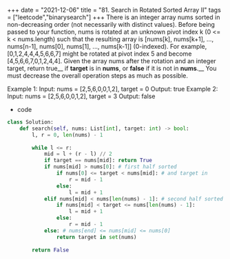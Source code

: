 +++ 
date = "2021-12-06"
title = "81. Search in Rotated Sorted Array II"
tags = ["leetcode","binarysearch"]
+++
There is an integer array nums sorted in non-decreasing order (not necessarily with distinct values).
Before being passed to your function, nums is rotated at an unknown pivot index k (0 <= k < nums.length) such that the resulting array is [nums[k], nums[k+1], ..., nums[n-1], nums[0], nums[1], ..., nums[k-1]] (0-indexed). For example, [0,1,2,4,4,4,5,6,6,7] might be rotated at pivot index 5 and become [4,5,6,6,7,0,1,2,4,4].
Given the array nums after the rotation and an integer target, return true__ if __target__ is in __nums__, or __false__ if it is not in __nums__.__
You must decrease the overall operation steps as much as possible.
 
Example 1:
Input: nums = [2,5,6,0,0,1,2], target = 0 Output: true 
Example 2:
Input: nums = [2,5,6,0,0,1,2], target = 3 Output: false
- code
```py
class Solution:
    def search(self, nums: List[int], target: int) -> bool:
        l, r = 0, len(nums) - 1
        
        while l <= r:
            mid = l + (r - l) // 2
            if target == nums[mid]: return True
            if nums[mid] > nums[0]: # first half sorted
                if nums[0] <= target < nums[mid]: # and target in
                    r = mid - 1
                else:
                    l = mid + 1
            elif nums[mid] < nums[len(nums) - 1]: # second half sorted
                if nums[mid] < target <= nums[len(nums) - 1]:
                    l = mid + 1
                else:
                    r = mid - 1
            else: # nums[end] <= nums[mid] <= nums[0]
                return target in set(nums)
                    
        return False
```
